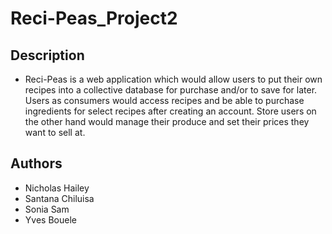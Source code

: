 # Reci-Peas_Project2

Description
-----------------------------------
  - Reci-Peas is a web application which would allow users to put their own recipes into a collective database for purchase and/or to save for later.  Users as consumers would access recipes and be able to purchase ingredients for select recipes after creating an account.  Store users on the other hand would manage their produce and set their prices they want to sell at.

Authors
-----------------------------------
- Nicholas Hailey
- Santana Chiluisa
- Sonia Sam
- Yves Bouele
